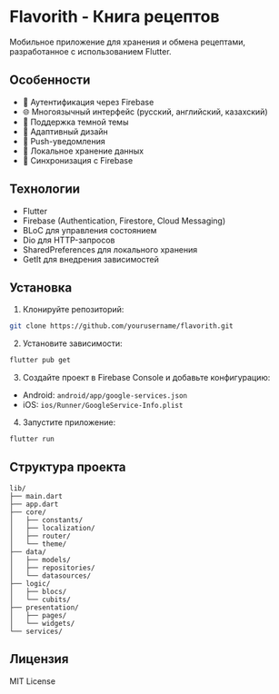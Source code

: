 # Flavorith - Книга рецептов

Мобильное приложение для хранения и обмена рецептами, разработанное с использованием Flutter.

## Особенности

- 🔐 Аутентификация через Firebase
- 🌐 Многоязычный интерфейс (русский, английский, казахский)
- 🌙 Поддержка темной темы
- 📱 Адаптивный дизайн
- 🔔 Push-уведомления
- 💾 Локальное хранение данных
- 🔄 Синхронизация с Firebase

## Технологии

- Flutter
- Firebase (Authentication, Firestore, Cloud Messaging)
- BLoC для управления состоянием
- Dio для HTTP-запросов
- SharedPreferences для локального хранения
- GetIt для внедрения зависимостей

## Установка

1. Клонируйте репозиторий:
```bash
git clone https://github.com/yourusername/flavorith.git
```

2. Установите зависимости:
```bash
flutter pub get
```

3. Создайте проект в Firebase Console и добавьте конфигурацию:
- Android: `android/app/google-services.json`
- iOS: `ios/Runner/GoogleService-Info.plist`

4. Запустите приложение:
```bash
flutter run
```

## Структура проекта

```
lib/
├── main.dart
├── app.dart
├── core/
│   ├── constants/
│   ├── localization/
│   ├── router/
│   └── theme/
├── data/
│   ├── models/
│   ├── repositories/
│   └── datasources/
├── logic/
│   ├── blocs/
│   └── cubits/
├── presentation/
│   ├── pages/
│   └── widgets/
└── services/
```

## Лицензия

MIT License

